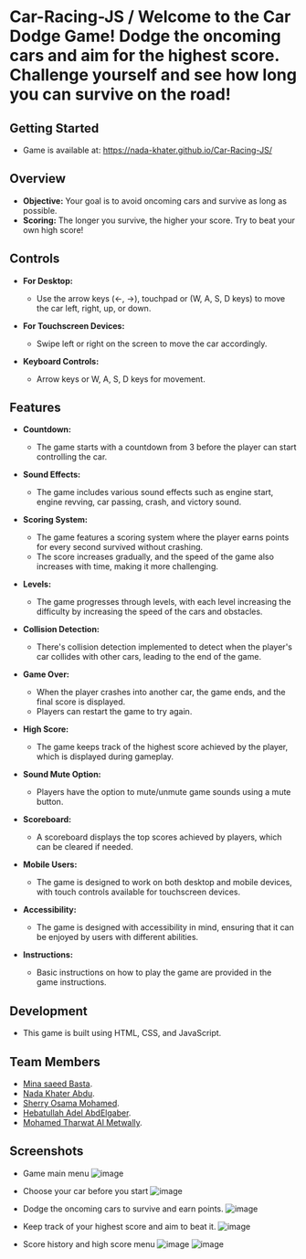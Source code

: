 # Car-Racing-JS / Welcome to the Car Dodge Game! Dodge the oncoming cars and aim for the highest score. Challenge yourself and see how long you can survive on the road!

## Getting Started
- Game is available at:  https://nada-khater.github.io/Car-Racing-JS/

## Overview
- **Objective:** Your goal is to avoid oncoming cars and survive as long as possible.
- **Scoring:** The longer you survive, the higher your score. Try to beat your own high score!

## Controls
- **For Desktop:**
    - Use the arrow keys (←, →), touchpad or (W, A, S, D keys) to move the car left, right, up, or down.

- **For Touchscreen Devices:**
    - Swipe left or right on the screen to move the car accordingly.

- **Keyboard Controls:**
    - Arrow keys or W, A, S, D keys for movement.

## Features
- **Countdown:** 
    - The game starts with a countdown from 3 before the player can start controlling the car.

- **Sound Effects:**
    - The game includes various sound effects such as engine start, engine revving, car passing, crash, and victory sound.

- **Scoring System:**
    - The game features a scoring system where the player earns points for every second survived without crashing.
    - The score increases gradually, and the speed of the game also increases with time, making it more challenging.

- **Levels:**
    - The game progresses through levels, with each level increasing the difficulty by increasing the speed of the cars and obstacles.

- **Collision Detection:**
    - There's collision detection implemented to detect when the player's car collides with other cars, leading to the end of the game.

- **Game Over:**
    - When the player crashes into another car, the game ends, and the final score is displayed.
    - Players can restart the game to try again.

- **High Score:**
    - The game keeps track of the highest score achieved by the player, which is displayed during gameplay.

- **Sound Mute Option:**
    - Players have the option to mute/unmute game sounds using a mute button.

- **Scoreboard:**
    - A scoreboard displays the top scores achieved by players, which can be cleared if needed.

- **Mobile Users:**
    - The game is designed to work on both desktop and mobile devices, with touch controls available for touchscreen devices.

- **Accessibility:**
    - The game is designed with accessibility in mind, ensuring that it can be enjoyed by users with different abilities.

- **Instructions:**
    - Basic instructions on how to play the game are provided in the game instructions.

## Development
- This game is built using HTML, CSS, and JavaScript.

## Team Members
- [Mina saeed Basta](https://github.com/minasaeedbasta).
- [Nada Khater Abdu](https://github.com/Nada-Khater).
- [Sherry Osama Mohamed](https://github.com/sh-osama-sami).
- [Hebatullah Adel AbdElgaber](https://github.com/heba120).
- [Mohamed Tharwat Al Metwally](https://github.com/MohamedTharwatElMetwally).

## Screenshots
- Game main menu
 ![image](https://github.com/Nada-Khater/Car-Racing-JS/assets/75952748/a0ec3799-ef53-4315-864c-de21607249c1)

- Choose your car before you start
  ![image](https://github.com/Nada-Khater/Car-Racing-JS/assets/75952748/6f990d0a-a205-41bb-b259-87ce419c2391)

- Dodge the oncoming cars to survive and earn points.
  ![image](https://github.com/Nada-Khater/Car-Racing-JS/assets/75952748/ee282744-74eb-4520-9ed8-4511989216a7)
       
- Keep track of your highest score and aim to beat it.
  ![image](https://github.com/Nada-Khater/Car-Racing-JS/assets/75952748/926a70b0-28f6-404f-8d55-ea119e4d7a00)

- Score history and high score menu
  ![image](https://github.com/Nada-Khater/Car-Racing-JS/assets/85364511/eff56dd7-2ad1-474b-a6a2-632252e31928)
  ![image](https://github.com/Nada-Khater/Car-Racing-JS/assets/85364511/7d1cdd73-a180-415d-99e9-5fc285a1bea9)
